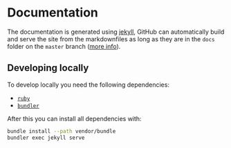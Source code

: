 # Documentation
The documentation is generated using [jekyll](https://jekyllrb.com/), GitHub can automatically build and serve the site from the markdownfiles as long as they are in the `docs` folder on the `master` branch ([more info](https://help.github.com/articles/configuring-a-publishing-source-for-github-pages/#publishing-your-github-pages-site-from-a-docs-folder-on-your-master-branch)).

## Developing locally
To develop locally you need the following dependencies:

* [`ruby`](https://www.ruby-lang.org/en/downloads/) 
* [`bundler`](https://bundler.io/)

After this you can install all dependencies with:

```bash
bundle install --path vendor/bundle
bundler exec jekyll serve
```
